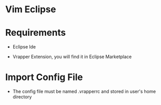 # Vim Eclipse

# Requirements 

- Eclipse Ide

- Vrapper Extension, you will find it in Eclipse Marketplace

# Import Config File

- The config file must be named .vrapperrc and stored in user's home directory
 


